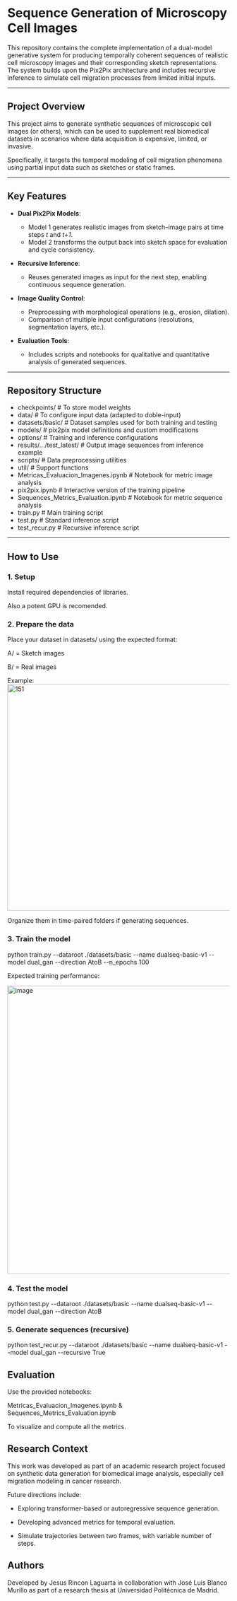 # Sequence Generation of Microscopy Cell Images

This repository contains the complete implementation of a dual-model generative system for producing temporally coherent sequences of realistic cell microscopy images and their corresponding sketch representations. The system builds upon the Pix2Pix architecture and includes recursive inference to simulate cell migration processes from limited initial inputs.

---

## Project Overview

This project aims to generate synthetic sequences of microscopic cell images (or others), which can be used to supplement real biomedical datasets in scenarios where data acquisition is expensive, limited, or invasive.

Specifically, it targets the temporal modeling of cell migration phenomena using partial input data such as sketches or static frames.

---

## Key Features

- **Dual Pix2Pix Models**: 
  - Model 1 generates realistic images from sketch–image pairs at time steps *t* and *t+1*.
  - Model 2 transforms the output back into sketch space for evaluation and cycle consistency.

- **Recursive Inference**:
  - Reuses generated images as input for the next step, enabling continuous sequence generation.

- **Image Quality Control**:
  - Preprocessing with morphological operations (e.g., erosion, dilation).
  - Comparison of multiple input configurations (resolutions, segmentation layers, etc.).

- **Evaluation Tools**:
  - Includes scripts and notebooks for qualitative and quantitative analysis of generated sequences.

---

## Repository Structure

 - checkpoints/ # To store model weights
 - data/ # To configure input data (adapted to doble-input)
 - datasets/basic/ # Dataset samples used for both training and testing
 - models/ # pix2pix model definitions and custom modifications
 - options/ # Training and inference configurations
 - results/.../test_latest/ # Output image sequences from inference example
 - scripts/ # Data preprocessing utilities
 - util/ # Support functions
 - Metricas_Evaluacion_Imagenes.ipynb # Notebook for metric image analysis
 - pix2pix.ipynb # Interactive version of the training pipeline
 - Sequences_Metrics_Evaluation.ipynb # Notebook for metric sequence analysis
 - train.py # Main training script
 - test.py # Standard inference script
 - test_recur.py # Recursive inference script

---

## How to Use

### 1. Setup

Install required dependencies of libraries.

Also a potent GPU is recomended.

### 2. Prepare the data

Place your dataset in datasets/ using the expected format:

A/ = Sketch images

B/ = Real images

Example: 
<img width="1024" height="512" alt="151" src="https://github.com/user-attachments/assets/16a745e0-7820-4d15-9760-ae9d70db5236" />


Organize them in time-paired folders if generating sequences.

### 3. Train the model
python train.py --dataroot ./datasets/basic --name dualseq-basic-v1 --model dual_gan --direction AtoB --n_epochs 100

Expected training performance:

<img width="651" height="652" alt="image" src="https://github.com/user-attachments/assets/8aaecaa8-c400-4f2d-b89c-f0e3d6d58ae8" />

### 4. Test the model
python test.py --dataroot ./datasets/basic --name dualseq-basic-v1 --model dual_gan --direction AtoB

### 5. Generate sequences (recursive)
python test_recur.py --dataroot ./datasets/basic --name dualseq-basic-v1 --model dual_gan --recursive True

## Evaluation

Use the provided notebooks:

Metricas_Evaluacion_Imagenes.ipynb & Sequences_Metrics_Evaluation.ipynb

To visualize and compute all the metrics.

## Research Context

This work was developed as part of an academic research project focused on synthetic data generation for biomedical image analysis, especially cell migration modeling in cancer research.

Future directions include:

 - Exploring transformer-based or autoregressive sequence generation.

 - Developing advanced metrics for temporal evaluation.

 - Simulate trajectories between two frames, with variable number of steps.


## Authors

Developed by Jesus Rincon Laguarta in collaboration with José Luis Blanco Murillo as part of a research thesis at Universidad Politécnica de Madrid.
